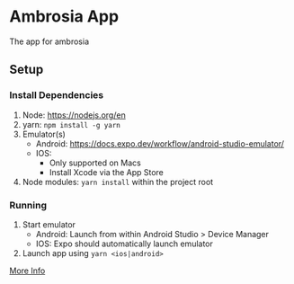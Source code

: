 # Ambrosia App

The app for ambrosia

## Setup

### Install Dependencies

1. Node: https://nodejs.org/en
1. yarn: `npm install -g yarn`
1. Emulator(s)
    - Android: https://docs.expo.dev/workflow/android-studio-emulator/
    - IOS:
        - Only supported on Macs
        - Install Xcode via the App Store
1. Node modules: `yarn install` within the project root

### Running

1. Start emulator
   - Android: Launch from within Android Studio > Device Manager
   - IOS: Expo should automatically launch emulator
1. Launch app using `yarn <ios|android>`

[More Info](https://reactnative.dev/docs/environment-setup?package-manager=yarn)
